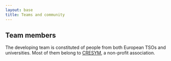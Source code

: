 ```yaml
---
layout: base
title: Teams and community
---
```


## Team members
The developing team is constituted of people from both European TSOs and universities.
Most of them belong to [CRESYM](https://cresym.eu/), a non-profit association.
